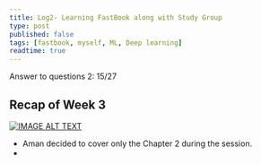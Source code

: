 ```yaml
---
title: Log2- Learning FastBook along with Study Group
type: post
published: false
tags: [fastbook, myself, ML, Deep learning]
readtime: true
---
```


Answer to questions 2: 15/27

## Recap of Week 3

[![IMAGE ALT TEXT](http://img.youtube.com/vi/rmOqCO7c8pw/0.jpg)](http://www.youtube.com/watch?v=rmOqCO7c8pw "Video Title")

- Aman decided to cover only the Chapter 2 during the session.
-

